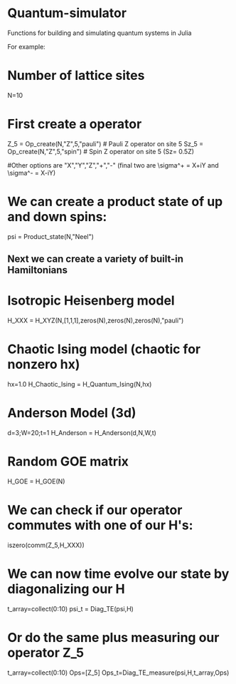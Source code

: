 # Quantum-simulator
Functions for building and simulating quantum systems in Julia

For example:

# Number of lattice sites
N=10 

# First create a operator

Z_5 = Op_create(N,"Z",5,"pauli") # Pauli Z operator on site 5
Sz_5 = Op_create(N,"Z",5,"spin") # Spin Z operator on site 5 (Sz= 0.5Z)

#Other options are "X","Y","Z","+","-" (final two are \sigma^+ = X+iY and \sigma^- = X-iY)

# We can create a product state of up and down spins:
psi = Product_state(N,"Neel")

## Next we can create a variety of built-in Hamiltonians ##

# Isotropic Heisenberg model
H_XXX = H_XYZ(N,[1,1,1],zeros(N),zeros(N),zeros(N),"pauli")

# Chaotic Ising model (chaotic for nonzero hx)
hx=1.0
H_Chaotic_Ising = H_Quantum_Ising(N,hx)

# Anderson Model (3d)
d=3;W=20;t=1
H_Anderson = H_Anderson(d,N,W,t)

# Random GOE matrix
H_GOE = H_GOE(N)

# We can check if our operator commutes with one of our H's:
iszero(comm(Z_5,H_XXX))

# We can now time evolve our state by diagonalizing our H
t_array=collect(0:10)
psi_t = Diag_TE(psi,H)

# Or do the same plus measuring our operator Z_5

t_array=collect(0:10)
Ops=[Z_5]
Ops_t=Diag_TE_measure(psi,H,t_array,Ops)


